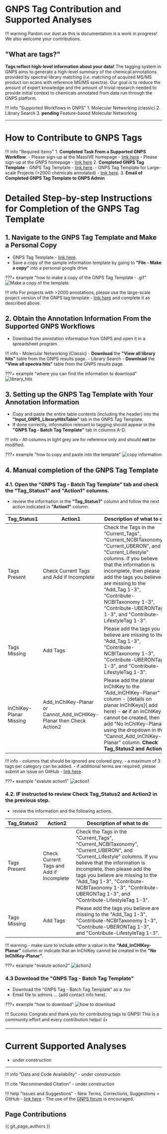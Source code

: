 # GNPS Tag Contribution and Supported Analyses

!!! warning 
		Pardon our dust as this is documentation is a work in progress! We also welcome your contributions. 

## "What are tags?"
**Tags reflect high-level information about your data!** The tagging system in GNPS aims to generate a high-level summary of the chemical annotations provided by spectral library matching (*i.e.* matching of acquired MS/MS product ion scans with reference MS/MS spectra). Our goal is to reduce the amount of expert knowledge and the amount of trivial research needed to provide initial context to chemicals annotated from data run through the GNPS platform.

!!! info "Supported Workflows in GNPS"
	1. Molecular Networking (classic)
	2. Library Search
	3. **pending** Feature-based Molecular Networking

---

# How to Contribute to GNPS Tags

!!! info "Required Items"
		1. **Completed Task From a Supported GNPS Workflow**.
			- Please sign-up at the MassIVE homepage - [link here](https://massive.ucsd.edu/ProteoSAFe/static/massive.jsp)
			- Please sign-up at the GNPS homepage - [link here](https://gnps.ucsd.edu/ProteoSAFe/static/gnps-splash.jsp)
		2. **Completed GNPS Tag Template**
			- GNPS Tag Template - [link here](https://docs.google.com/spreadsheets/d/1oRsE9Z8lhIx-sKiADPgh6ivBX0jrCS2N_4X97fN_oKA/edit?usp=sharing).
			- GNPS Tag Template for Large-scale Projects (>2000 chemicals annotated) - [link here](https://docs.google.com/spreadsheets/d/1_0Efw0uLXMmyvsCma8e0Pn4ag9IUMx_vv2nRgTjJdK0/edit?usp=sharing).
		3. **Email of Completed GNPS Tag Template to GNPS Admin**


# Detailed Step-by-step Instructions for Completion of the GNPS Tag Template

## 1. Navigate to the GNPS Tag Template and Make a Personal Copy
- GNPS Tag Template - [link here](https://docs.google.com/spreadsheets/d/1oRsE9Z8lhIx-sKiADPgh6ivBX0jrCS2N_4X97fN_oKA/edit?usp=sharing).
- Save a copy of the sample information template by going to **"File - Make a copy"** into a personal google drive

???+ example "how to make a copy of the GNPS Tag Template - .gif"
	![Make a copy of the template](make_a_copy.gif)

!!! info
		For projects with >2000 annotations, please use the large-scale project version of the GNPS tag template - [link here](https://docs.google.com/spreadsheets/d/1_0Efw0uLXMmyvsCma8e0Pn4ag9IUMx_vv2nRgTjJdK0/edit?usp=sharing) and complete it as described above.

## 2. Obtain the Annotation Information From the Supported GNPS Workflows
- Download the annotation information from GNPS and open it in a spreadsheet program.

!!! info
	- Molecular Networking (Classic)
		- **Download** the **"View all library hits"** table from the GNPS results page.
	- Library Search
		- **Download** the **"View all spectra hits"** table from the GNPS results page.

???+ example "where you can find the information to download"
	![library_hits](results_libraryhits.jpg)
	
## 3. Setting up the **GNPS Tag Template** with Your Annotation Information 
- Copy and paste the entire table contents (including the header) into the **"Input_GNPS_LibraryHitsTable"** tab in the GNPS Tag Template.
- If done correctly, information relevant to tagging should appear in the **"GNPS Tag - Batch Tag Template"** tab in columns A-D.

!!! info
	- All columns in light grey are for reference only and should **not** be modified.

???+ example "how to copy and paste into the template"
	![copy information](copy_paste_annotations.gif)

## 4. Manual completion of the **GNPS Tag Template** 
### 4.1. Open the **"GNPS Tag - Batch Tag Template"** tab and check the "Tag_Status1" and "Action1" columns.
- review the information in the **"Tag_Status1"** column and follow the next action indicated in **"Action1"** column.

| Tag_Status1 | Action1 | Description of what to do |
| ---- | ---- | ---- |
| Tags Present | Check Current Tags and Add if Incomplete | Check the Tags in the "Current_Tags", "Current_NCBITaxonomy", "Current_UBERON", and "Current_Lifestyle" columns. If you believe that the information is incomplete, then please add the tags you believe are missing to the "Add_Tag 1-3", "Contribute-NCBITaxonomy 1-3", "Contribute-UBERONTag 1-3", and "Contribute-LifestyleTag 1-3".
| Tags Missing | Add Tags | Please add the tags you believe are missing to the "Add_Tag 1-3", "Contribute-NCBITaxonomy 1-3", "Contribute-UBERONTag 1-3", and "Contribute-LifestyleTag 1-3". |
| InChIKey-Planar Missing |	Add_InChIKey-Planar or Cannot_Add_InCHIKey-Planar then Check Action2 | Please add the planar InChIKey to the "Add_InCHIKey-Planar" column - [details on planar InChIKeys]( add here) - **or** if an InChIKey cannot be created, then add "No InChIKey-Planar" using the dropdown in the "Cannot_Add_InChIKey-Planar" column. **Check Tag_Status2 and Action2**|

!!! info 
	- columns that should be ignored are colored grey.
	- a maximum of 3 tags per category can be added.
	- if additional terms are required, please submit an issue on GitHub - [link here](https://github.com/CCMS-UCSD/GNPS_Workflows).

???+ example "evalute action1"
	![action1](action1.gif)

### 4.2. **IF** instructed to review **Check Tag_Status2 and Action2** in the previous step.
- review the information and the following actions.

| Tag_Status2 | Action2 | Description of what to do |
| ---- | ---- | ---- |
| Tags Present | Check Current Tags and Add if Incomplete | Check the Tags in the "Current_Tags", "Current_NCBITaxonomy", "Current_UBERON", and "Current_Lifestyle" columns. If you believe that the information is incomplete, then please add the tags you believe are missing to the "Add_Tag 1-3", "Contribute-NCBITaxonomy 1-3", "Contribute-UBERONTag 1-3", and "Contribute-LifestyleTag 1-3".
| Tags Missing | Add Tags | Please add the tags you believe are missing to the "Add_Tag 1-3", "Contribute-NCBITaxonomy 1-3", "Contribute-UBERONTag 1-3", and "Contribute-LifestyleTag 1-3". |

!!! warning
	- make sure to include either a value in the **"Add_InCHIKey-Planar"** column or indicate that an InChIKey cannot be created in the **"No InChIKey-Planar"**. 

???+ example "evalute action2"
	![action2](action2.gif)

### 4.3 Download the "GNPS Tag - Batch Tag Template"
- Download the "GNPS Tag - Batch Tag Template" as a .tsv
- Email file to admins ... (add contact info here).

???+ example "how to download"
	![how to download](download.gif)
	
!!! Success
	Congrats and thank you for contributing tags to GNPS! This is a community effort and every contribution helps! :thumbsup:

---

# Current Supported Analyses

- under construction

---

!!! info "Data and Code Availability"
	- under construction

!!! cite "Recommended Citation"
	- under construction

!!! help "Issues and Suggestions"
	- New Terms, Corrections, Suggestions = GitHub - [link here](https://github.com/CCMS-UCSD/GNPS_Workflows)
	- The use of the [GNPS forum](https://groups.google.com/forum/#!forum/molecular_networking_bug_reports) is encouraged.

## Page Contributions

{{ git_page_authors }}
